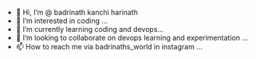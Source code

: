 - 👋 Hi, I’m @ badrinath kanchi harinath
- 👀 I’m interested in coding ...
- 🌱 I’m currently learning  coding and devops...
- 💞️ I’m looking to collaborate on devops learning and experimentation ...
- 📫 How to reach me via badrinaths_world in instagram ...

<!---
kanchi-badrinath/kanchi-badrinath is a ✨ special ✨ repository because its `README.md` (this file) appears on your GitHub profile.
You can click the Preview link to take a look at your changes.
--->
